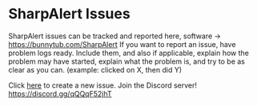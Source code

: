 # SharpAlert Issues
SharpAlert issues can be tracked and reported here, software -> https://bunnytub.com/SharpAlert
If you want to report an issue, have problem logs ready. Include them, and also if applicable, explain how the problem may have started, explain what the problem is, and try to be as clear as you can. (example: clicked on X, then did Y)

Click [here](https://github.com/BunnyTub/SharpAlert-issues/issues/new) to create a new issue.
Join the Discord server! https://discord.gg/qQQqF52jhT
